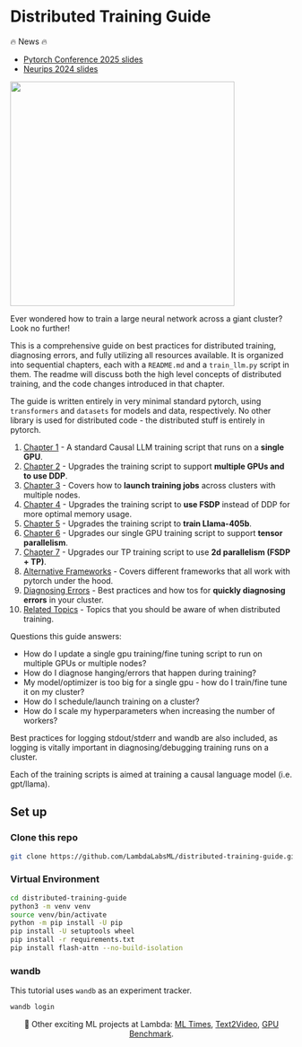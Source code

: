 # Distributed Training Guide

🔥 News 🔥

- [Pytorch Conference 2025 slides](https://docs.google.com/presentation/d/126BQcCJti_z3NQ7cGbm2iMBDVG7-0ekitxU3pvJ_WQw/edit?usp=sharing)
- [Neurips 2024 slides](https://docs.google.com/presentation/d/1ANMmkOGaruYKTvhnsAbZgI9GrdMliNvibWGuNYw6HX8/edit?usp=sharing)

<img src="https://lambdalabs.com/hubfs/distriubuted-training-guide.png" width="400px" />

Ever wondered how to train a large neural network across a giant cluster? Look no further!

This is a comprehensive guide on best practices for distributed training, diagnosing errors, and fully utilizing all resources available. It is organized into sequential chapters, each with a `README.md` and a `train_llm.py` script in them. The readme will discuss both the high level concepts of distributed training, and the code changes introduced in that chapter.

The guide is written entirely in very minimal standard pytorch, using `transformers` and `datasets` for models and data, respectively. No other library is used for distributed code - the distributed stuff is entirely in pytorch.

1. [Chapter 1](./01-single-gpu/) - A standard Causal LLM training script that runs on a **single GPU**.
2. [Chapter 2](./02-distributed-data-parallel/) - Upgrades the training script to support **multiple GPUs and to use DDP**.
3. [Chapter 3](./03-job-launchers/) - Covers how to **launch training jobs** across clusters with multiple nodes.
4. [Chapter 4](./04-fully-sharded-data-parallel/) - Upgrades the training script to **use FSDP** instead of DDP for more optimal memory usage.
5. [Chapter 5](./05-training-llama-405b/) - Upgrades the training script to **train Llama-405b**.
6. [Chapter 6](./06-tensor-parallel/) - Upgrades our single GPU training script to support **tensor parallelism**.
7. [Chapter 7](./06-2d-parallel/) - Upgrades our TP training script to use **2d parallelism (FSDP + TP)**.
8. [Alternative Frameworks](./alternative-frameworks/) - Covers different frameworks that all work with pytorch under the hood.
9. [Diagnosing Errors](./diagnosing-errors/) - Best practices and how tos for **quickly diagnosing errors** in your cluster.
10. [Related Topics](./related-topics/) - Topics that you should be aware of when distributed training.


Questions this guide answers:

- How do I update a single gpu training/fine tuning script to run on multiple GPUs or multiple nodes?
- How do I diagnose hanging/errors that happen during training?
- My model/optimizer is too big for a single gpu - how do I train/fine tune it on my cluster?
- How do I schedule/launch training on a cluster?
- How do I scale my hyperparameters when increasing the number of workers?

Best practices for logging stdout/stderr and wandb are also included, as logging is vitally important in diagnosing/debugging training runs on a cluster.

Each of the training scripts is aimed at training a causal language model (i.e. gpt/llama).

## Set up

### Clone this repo

```bash
git clone https://github.com/LambdaLabsML/distributed-training-guide.git
```

### Virtual Environment

```bash
cd distributed-training-guide
python3 -m venv venv
source venv/bin/activate
python -m pip install -U pip
pip install -U setuptools wheel
pip install -r requirements.txt
pip install flash-attn --no-build-isolation
```

### wandb

This tutorial uses `wandb` as an experiment tracker.

```bash
wandb login
```

<p align="center">
🦄 Other exciting ML projects at Lambda: <a href="https://news.lambda.ai/news/today">ML Times</a>, <a href="https://lambdalabsml.github.io/Open-Sora/introduction/">Text2Video</a>, <a href="https://lambdalabs.com/gpu-benchmarks">GPU Benchmark</a>.
</p>
